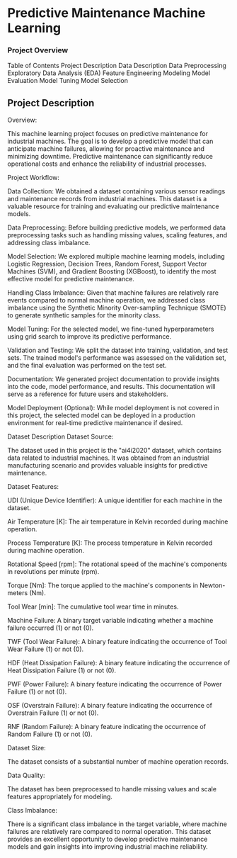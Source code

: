 # Predictive Maintenance Machine Learning
### Project Overview

Table of Contents
Project Description
Data Description
Data Preprocessing
Exploratory Data Analysis (EDA)
Feature Engineering
Modeling
Model Evaluation
Model Tuning
Model Selection

## Project Description
Overview:

This machine learning project focuses on predictive maintenance for industrial machines. The goal is to develop a predictive model that can anticipate machine failures, allowing for proactive maintenance and minimizing downtime. Predictive maintenance can significantly reduce operational costs and enhance the reliability of industrial processes.

Project Workflow:

Data Collection: We obtained a dataset containing various sensor readings and maintenance records from industrial machines. This dataset is a valuable resource for training and evaluating our predictive maintenance models.

Data Preprocessing: Before building predictive models, we performed data preprocessing tasks such as handling missing values, scaling features, and addressing class imbalance.

Model Selection: We explored multiple machine learning models, including Logistic Regression, Decision Trees, Random Forest, Support Vector Machines (SVM), and Gradient Boosting (XGBoost), to identify the most effective model for predictive maintenance.

Handling Class Imbalance: Given that machine failures are relatively rare events compared to normal machine operation, we addressed class imbalance using the Synthetic Minority Over-sampling Technique (SMOTE) to generate synthetic samples for the minority class.

Model Tuning: For the selected model, we fine-tuned hyperparameters using grid search to improve its predictive performance.

Validation and Testing: We split the dataset into training, validation, and test sets. The trained model's performance was assessed on the validation set, and the final evaluation was performed on the test set.

Documentation: We generated project documentation to provide insights into the code, model performance, and results. This documentation will serve as a reference for future users and stakeholders.

Model Deployment (Optional): While model deployment is not covered in this project, the selected model can be deployed in a production environment for real-time predictive maintenance if desired.

Dataset Description
Dataset Source:

The dataset used in this project is the "ai4i2020" dataset, which contains data related to industrial machines. It was obtained from an industrial manufacturing scenario and provides valuable insights for predictive maintenance.

Dataset Features:

UDI (Unique Device Identifier): A unique identifier for each machine in the dataset.

Air Temperature [K]: The air temperature in Kelvin recorded during machine operation.

Process Temperature [K]: The process temperature in Kelvin recorded during machine operation.

Rotational Speed [rpm]: The rotational speed of the machine's components in revolutions per minute (rpm).

Torque [Nm]: The torque applied to the machine's components in Newton-meters (Nm).

Tool Wear [min]: The cumulative tool wear time in minutes.

Machine Failure: A binary target variable indicating whether a machine failure occurred (1) or not (0).

TWF (Tool Wear Failure): A binary feature indicating the occurrence of Tool Wear Failure (1) or not (0).

HDF (Heat Dissipation Failure): A binary feature indicating the occurrence of Heat Dissipation Failure (1) or not (0).

PWF (Power Failure): A binary feature indicating the occurrence of Power Failure (1) or not (0).

OSF (Overstrain Failure): A binary feature indicating the occurrence of Overstrain Failure (1) or not (0).

RNF (Random Failure): A binary feature indicating the occurrence of Random Failure (1) or not (0).

Dataset Size:

The dataset consists of a substantial number of machine operation records.

Data Quality:

The dataset has been preprocessed to handle missing values and scale features appropriately for modeling.

Class Imbalance:

There is a significant class imbalance in the target variable, where machine failures are relatively rare compared to normal operation.
This dataset provides an excellent opportunity to develop predictive maintenance models and gain insights into improving industrial machine reliability.


